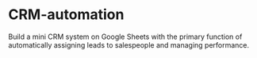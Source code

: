 # CRM-automation
Build a mini CRM system on Google Sheets with the primary function of automatically assigning leads to salespeople and managing performance.
